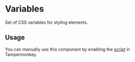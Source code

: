 # Variables

Set of CSS variables for styling elements.

## Usage

You can manually use this component by enabling the [script](https://raw.githubusercontent.com/Neutrxl/Themed/main/src/Variables/Variables.user.js) in Tampermonkey.
